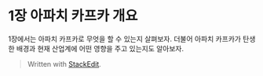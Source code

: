 # 1장 아파치 카프카 개요

1장에서는 아파치 카프카로 무엇을 할 수 있는지 살펴보자. 더불어 아파치 카프카가 탄생한 배경과 현재 산업계에 어떤 영향을 주고 있는지도 알아보자.


> Written with [StackEdit](https://stackedit.io/).
<!--stackedit_data:
eyJoaXN0b3J5IjpbLTE0NDk1OTg0NTddfQ==
-->